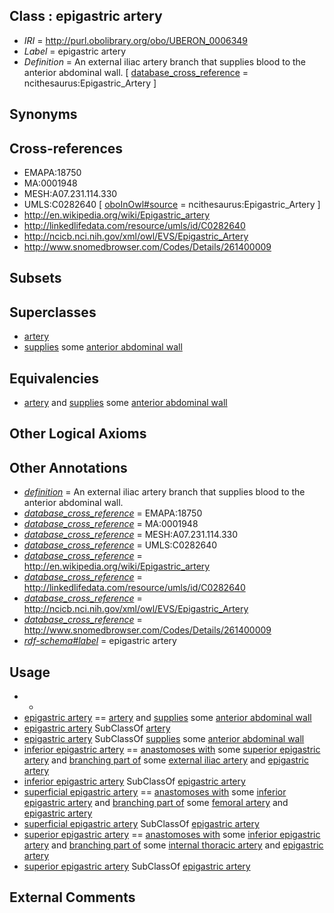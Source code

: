 
## Class : epigastric artery

 * *IRI* = http://purl.obolibrary.org/obo/UBERON_0006349
 * *Label* = epigastric artery
 * *Definition* = An external iliac artery branch that supplies blood to the anterior abdominal wall. [ [database_cross_reference](../../ef/oboInOwl#hasDbXref.md) = ncithesaurus:Epigastric_Artery ]

## Synonyms


## Cross-references

 * EMAPA:18750
 * MA:0001948
 * MESH:A07.231.114.330
 * UMLS:C0282640 [ [oboInOwl#source](../../ce/oboInOwl#source.md) = ncithesaurus:Epigastric_Artery ]
 * http://en.wikipedia.org/wiki/Epigastric_artery
 * http://linkedlifedata.com/resource/umls/id/C0282640
 * http://ncicb.nci.nih.gov/xml/owl/EVS/Epigastric_Artery
 * http://www.snomedbrowser.com/Codes/Details/261400009

## Subsets


## Superclasses

 * [artery](../../UBERON/37/UBERON_0001637.md)
 * [supplies](../../RO/78/RO_0002178.md) some [anterior abdominal wall](../../UBERON/35/UBERON_0006635.md)

## Equivalencies

 * [artery](../../UBERON/37/UBERON_0001637.md) and [supplies](../../RO/78/RO_0002178.md) some [anterior abdominal wall](../../UBERON/35/UBERON_0006635.md)

## Other Logical Axioms


## Other Annotations

 * *[definition](../../IAO/15/IAO_0000115.md)* = An external iliac artery branch that supplies blood to the anterior abdominal wall.
 * *[database_cross_reference](../../ef/oboInOwl#hasDbXref.md)* = EMAPA:18750
 * *[database_cross_reference](../../ef/oboInOwl#hasDbXref.md)* = MA:0001948
 * *[database_cross_reference](../../ef/oboInOwl#hasDbXref.md)* = MESH:A07.231.114.330
 * *[database_cross_reference](../../ef/oboInOwl#hasDbXref.md)* = UMLS:C0282640
 * *[database_cross_reference](../../ef/oboInOwl#hasDbXref.md)* = http://en.wikipedia.org/wiki/Epigastric_artery
 * *[database_cross_reference](../../ef/oboInOwl#hasDbXref.md)* = http://linkedlifedata.com/resource/umls/id/C0282640
 * *[database_cross_reference](../../ef/oboInOwl#hasDbXref.md)* = http://ncicb.nci.nih.gov/xml/owl/EVS/Epigastric_Artery
 * *[database_cross_reference](../../ef/oboInOwl#hasDbXref.md)* = http://www.snomedbrowser.com/Codes/Details/261400009
 * *[rdf-schema#label](../../el/rdf-schema#label.md)* = epigastric artery

## Usage

 * -
 * [epigastric artery](../../UBERON/49/UBERON_0006349.md) == [artery](../../UBERON/37/UBERON_0001637.md) and [supplies](../../RO/78/RO_0002178.md) some [anterior abdominal wall](../../UBERON/35/UBERON_0006635.md)
 * [epigastric artery](../../UBERON/49/UBERON_0006349.md) SubClassOf [artery](../../UBERON/37/UBERON_0001637.md)
 * [epigastric artery](../../UBERON/49/UBERON_0006349.md) SubClassOf [supplies](../../RO/78/RO_0002178.md) some [anterior abdominal wall](../../UBERON/35/UBERON_0006635.md)
 * [inferior epigastric artery](../../UBERON/54/UBERON_0001354.md) == [anastomoses with](../../core#anastomoses/th/core#anastomoses_with.md) some [superior epigastric artery](../../UBERON/53/UBERON_0007153.md) and [branching part of](../../RO/80/RO_0002380.md) some [external iliac artery](../../UBERON/08/UBERON_0001308.md) and [epigastric artery](../../UBERON/49/UBERON_0006349.md)
 * [inferior epigastric artery](../../UBERON/54/UBERON_0001354.md) SubClassOf [epigastric artery](../../UBERON/49/UBERON_0006349.md)
 * [superficial epigastric artery](../../UBERON/64/UBERON_0034964.md) == [anastomoses with](../../core#anastomoses/th/core#anastomoses_with.md) some [inferior epigastric artery](../../UBERON/54/UBERON_0001354.md) and [branching part of](../../RO/80/RO_0002380.md) some [femoral artery](../../UBERON/60/UBERON_0002060.md) and [epigastric artery](../../UBERON/49/UBERON_0006349.md)
 * [superficial epigastric artery](../../UBERON/64/UBERON_0034964.md) SubClassOf [epigastric artery](../../UBERON/49/UBERON_0006349.md)
 * [superior epigastric artery](../../UBERON/53/UBERON_0007153.md) == [anastomoses with](../../core#anastomoses/th/core#anastomoses_with.md) some [inferior epigastric artery](../../UBERON/54/UBERON_0001354.md) and [branching part of](../../RO/80/RO_0002380.md) some [internal thoracic artery](../../UBERON/56/UBERON_0002456.md) and [epigastric artery](../../UBERON/49/UBERON_0006349.md)
 * [superior epigastric artery](../../UBERON/53/UBERON_0007153.md) SubClassOf [epigastric artery](../../UBERON/49/UBERON_0006349.md)

## External Comments

